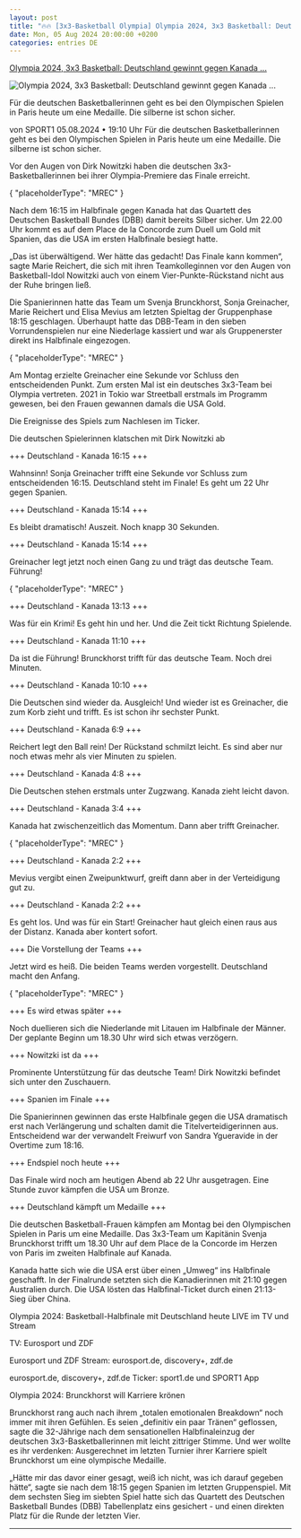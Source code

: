 ```yaml
---
layout: post
title: "🔥🔥 [3x3-Basketball Olympia] Olympia 2024, 3x3 Basketball: Deutschland gewinnt gegen Kanada ..."
date: Mon, 05 Aug 2024 20:00:00 +0200
categories: entries DE
---
```

[Olympia 2024, 3x3 Basketball: Deutschland gewinnt gegen Kanada ...](https://www.sport1.de/news/olympia/2024/08/olympia-2024-3x3-basketball-deutschland-kanada-live-im-tv-stream-ticker)

![Olympia 2024, 3x3 Basketball: Deutschland gewinnt gegen Kanada ...](https://reshape.sport1.de/c/t/213d5d8e-b5df-4bb2-88d3-2b32e19af0f5/1200x630)

Für die deutschen Basketballerinnen geht es bei den Olympischen Spielen in Paris heute um eine Medaille. Die silberne ist schon sicher.

von SPORT1 05.08.2024 • 19:10 Uhr Für die deutschen Basketballerinnen geht es bei den Olympischen Spielen in Paris heute um eine Medaille. Die silberne ist schon sicher.

Vor den Augen von Dirk Nowitzki haben die deutschen 3x3-Basketballerinnen bei ihrer Olympia-Premiere das Finale erreicht.

{ "placeholderType": "MREC" }

Nach dem 16:15 im Halbfinale gegen Kanada hat das Quartett des Deutschen Basketball Bundes (DBB) damit bereits Silber sicher. Um 22.00 Uhr kommt es auf dem Place de la Concorde zum Duell um Gold mit Spanien, das die USA im ersten Halbfinale besiegt hatte.

„Das ist überwältigend. Wer hätte das gedacht! Das Finale kann kommen“, sagte Marie Reichert, die sich mit ihren Teamkolleginnen vor den Augen von Basketball-Idol Nowitzki auch von einem Vier-Punkte-Rückstand nicht aus der Ruhe bringen ließ.

Die Spanierinnen hatte das Team um Svenja Brunckhorst, Sonja Greinacher, Marie Reichert und Elisa Mevius am letzten Spieltag der Gruppenphase 18:15 geschlagen. Überhaupt hatte das DBB-Team in den sieben Vorrundenspielen nur eine Niederlage kassiert und war als Gruppenerster direkt ins Halbfinale eingezogen.

{ "placeholderType": "MREC" }

Am Montag erzielte Greinacher eine Sekunde vor Schluss den entscheidenden Punkt. Zum ersten Mal ist ein deutsches 3x3-Team bei Olympia vertreten. 2021 in Tokio war Streetball erstmals im Programm gewesen, bei den Frauen gewannen damals die USA Gold.

Die Ereignisse des Spiels zum Nachlesen im Ticker.

Die deutschen Spielerinnen klatschen mit Dirk Nowitzki ab

+++ Deutschland - Kanada 16:15 +++

Wahnsinn! Sonja Greinacher trifft eine Sekunde vor Schluss zum entscheidenden 16:15. Deutschland steht im Finale! Es geht um 22 Uhr gegen Spanien.

+++ Deutschland - Kanada 15:14 +++

Es bleibt dramatisch! Auszeit. Noch knapp 30 Sekunden.

+++ Deutschland - Kanada 15:14 +++

Greinacher legt jetzt noch einen Gang zu und trägt das deutsche Team. Führung!

{ "placeholderType": "MREC" }

+++ Deutschland - Kanada 13:13 +++

Was für ein Krimi! Es geht hin und her. Und die Zeit tickt Richtung Spielende.

+++ Deutschland - Kanada 11:10 +++

Da ist die Führung! Brunckhorst trifft für das deutsche Team. Noch drei Minuten.

+++ Deutschland - Kanada 10:10 +++

Die Deutschen sind wieder da. Ausgleich! Und wieder ist es Greinacher, die zum Korb zieht und trifft. Es ist schon ihr sechster Punkt.

+++ Deutschland - Kanada 6:9 +++

Reichert legt den Ball rein! Der Rückstand schmilzt leicht. Es sind aber nur noch etwas mehr als vier Minuten zu spielen.

+++ Deutschland - Kanada 4:8 +++

Die Deutschen stehen erstmals unter Zugzwang. Kanada zieht leicht davon.

+++ Deutschland - Kanada 3:4 +++

Kanada hat zwischenzeitlich das Momentum. Dann aber trifft Greinacher.

{ "placeholderType": "MREC" }

+++ Deutschland - Kanada 2:2 +++

Mevius vergibt einen Zweipunktwurf, greift dann aber in der Verteidigung gut zu.

+++ Deutschland - Kanada 2:2 +++

Es geht los. Und was für ein Start! Greinacher haut gleich einen raus aus der Distanz. Kanada aber kontert sofort.

+++ Die Vorstellung der Teams +++

Jetzt wird es heiß. Die beiden Teams werden vorgestellt. Deutschland macht den Anfang.

{ "placeholderType": "MREC" }

+++ Es wird etwas später +++

Noch duellieren sich die Niederlande mit Litauen im Halbfinale der Männer. Der geplante Beginn um 18.30 Uhr wird sich etwas verzögern.

+++ Nowitzki ist da +++

Prominente Unterstützung für das deutsche Team! Dirk Nowitzki befindet sich unter den Zuschauern.

+++ Spanien im Finale +++

Die Spanierinnen gewinnen das erste Halbfinale gegen die USA dramatisch erst nach Verlängerung und schalten damit die Titelverteidigerinnen aus. Entscheidend war der verwandelt Freiwurf von Sandra Ygueravide in der Overtime zum 18:16.

+++ Endspiel noch heute +++

Das Finale wird noch am heutigen Abend ab 22 Uhr ausgetragen. Eine Stunde zuvor kämpfen die USA um Bronze.

+++ Deutschland kämpft um Medaille +++

Die deutschen Basketball-Frauen kämpfen am Montag bei den Olympischen Spielen in Paris um eine Medaille. Das 3x3-Team um Kapitänin Svenja Brunckhorst trifft um 18.30 Uhr auf dem Place de la Concorde im Herzen von Paris im zweiten Halbfinale auf Kanada.

Kanada hatte sich wie die USA erst über einen „Umweg“ ins Halbfinale geschafft. In der Finalrunde setzten sich die Kanadierinnen mit 21:10 gegen Australien durch. Die USA lösten das Halbfinal-Ticket durch einen 21:13-Sieg über China.

Olympia 2024: Basketball-Halbfinale mit Deutschland heute LIVE im TV und Stream

TV: Eurosport und ZDF

Eurosport und ZDF Stream: eurosport.de, discovery+, zdf.de

eurosport.de, discovery+, zdf.de Ticker: sport1.de und SPORT1 App

Olympia 2024: Brunckhorst will Karriere krönen

Brunckhorst rang auch nach ihrem „totalen emotionalen Breakdown“ noch immer mit ihren Gefühlen. Es seien „definitiv ein paar Tränen“ geflossen, sagte die 32-Jährige nach dem sensationellen Halbfinaleinzug der deutschen 3x3-Basketballerinnen mit leicht zittriger Stimme. Und wer wollte es ihr verdenken: Ausgerechnet im letzten Turnier ihrer Karriere spielt Brunckhorst um eine olympische Medaille.

„Hätte mir das davor einer gesagt, weiß ich nicht, was ich darauf gegeben hätte“, sagte sie nach dem 18:15 gegen Spanien im letzten Gruppenspiel. Mit dem sechsten Sieg im siebten Spiel hatte sich das Quartett des Deutschen Basketball Bundes (DBB) Tabellenplatz eins gesichert - und einen direkten Platz für die Runde der letzten Vier.

-----

